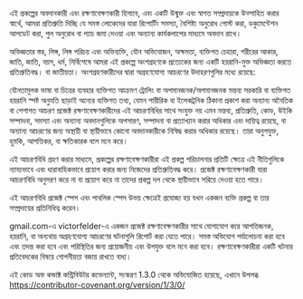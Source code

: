 এই প্রকল্পের অবদানকারী এবং রক্ষণাবেক্ষণকারী হিসাবে, এবং একটি উন্মুক্ত এবং স্বাগত সম্প্রদায়কে উত্সাহিত করার স্বার্থে, আমরা প্রতিশ্রুতি দিচ্ছি যে সমস্ত লোকেদের যারা রিপোর্টিং সমস্যা, বৈশিষ্ট্য অনুরোধ পোস্ট করা, ডকুমেন্টেশন আপডেট করা, পুল অনুরোধ বা প্যাচ জমা দেওয়া এবং অন্যান্য কার্যকলাপের মাধ্যমে অবদান রাখে।

অভিজ্ঞতার স্তর, লিঙ্গ, লিঙ্গ পরিচয় এবং অভিব্যক্তি, যৌন অভিযোজন, অক্ষমতা, ব্যক্তিগত চেহারা, শরীরের আকার, জাতি, জাতি, বয়স, ধর্ম, নির্বিশেষে আমরা এই প্রকল্পে অংশগ্রহণকে প্রত্যেকের জন্য একটি হয়রানি-মুক্ত অভিজ্ঞতা করতে প্রতিশ্রুতিবদ্ধ। বা জাতীয়তা।
অংশগ্রহণকারীদের দ্বারা অগ্রহণযোগ্য আচরণের উদাহরণগুলির মধ্যে রয়েছে:

যৌনতামূলক ভাষা বা চিত্রের ব্যবহার
ব্যক্তিগত আক্রমণ
ট্রোলিং বা অপমানজনক/অপমানজনক মন্তব্য
সরকারি বা ব্যক্তিগত হয়রানি
স্পষ্ট অনুমতি ছাড়াই অন্যের ব্যক্তিগত তথ্য, যেমন শারীরিক বা ইলেকট্রনিক ঠিকানা প্রকাশ করা
অন্যান্য অনৈতিক বা পেশাগত আচরণ
প্রজেক্ট রক্ষণাবেক্ষণকারীদের এই আচরণবিধির সাথে সংযুক্ত নয় এমন মন্তব্য, প্রতিশ্রুতি, কোড, উইকি সম্পাদনা, সমস্যা এবং অন্যান্য অবদানগুলিকে অপসারণ, সম্পাদনা বা প্রত্যাখ্যান করার অধিকার এবং দায়িত্ব রয়েছে, বা অন্যান্য আচরণের জন্য অস্থায়ী বা স্থায়ীভাবে কোনো অবদানকারীকে নিষিদ্ধ করার অধিকার রয়েছে। তারা অনুপযুক্ত, হুমকি, আপত্তিকর, বা ক্ষতিকারক বলে মনে করে।

এই আচরণবিধি গ্রহণ করার মাধ্যমে, প্রকল্পের রক্ষণাবেক্ষণকারীরা এই প্রকল্প পরিচালনার প্রতিটি ক্ষেত্রে এই নীতিগুলিকে ন্যায্যভাবে এবং ধারাবাহিকভাবে প্রয়োগ করার জন্য নিজেদের প্রতিশ্রুতিবদ্ধ করে। প্রজেক্ট রক্ষণাবেক্ষণকারী যারা আচরণবিধি অনুসরণ করে না বা প্রয়োগ করে না তাদের প্রকল্প দল থেকে স্থায়ীভাবে সরিয়ে দেওয়া হতে পারে।

এই আচরণবিধি প্রজেক্ট স্পেস এবং পাবলিক স্পেস উভয় ক্ষেত্রেই প্রযোজ্য হয় যখন একজন ব্যক্তি প্রকল্প বা তার সম্প্রদায়ের প্রতিনিধিত্ব করেন।

gmail.com-এ victorfelder-এ একজন প্রজেক্ট রক্ষণাবেক্ষণকারীর সাথে যোগাযোগ করে আপত্তিজনক, হয়রানি, বা অন্যথায় অগ্রহণযোগ্য আচরণের ঘটনাগুলি রিপোর্ট করা যেতে পারে। সমস্ত অভিযোগ পর্যালোচনা করা হবে এবং তদন্ত করা হবে এবং পরিস্থিতির জন্য প্রয়োজনীয় এবং উপযুক্ত বলে মনে করা হবে। রক্ষণাবেক্ষণকারীরা একটি ঘটনার প্রতিবেদকের বিষয়ে গোপনীয়তা বজায় রাখতে বাধ্য।

এই কোড অফ কন্ডাক্ট কন্ট্রিবিউটর কভেন্যান্ট, সংস্করণ 1.3.0 থেকে অভিযোজিত হয়েছে, এখানে উপলব্ধ
https://contributor-covenant.org/version/1/3/0/

